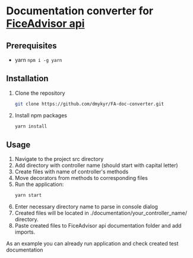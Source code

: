 # Documentation converter for [FiceAdvisor api](https://github.com/fictadvisor/fictadvisor)

## Prerequisites

* yarn `npm i -g yarn`

## Installation

1. Clone the repository
   ```sh
   git clone https://github.com/dmykyr/FA-doc-converter.git
   ```
2. Install npm packages
   ```sh
   yarn install
   ```

## Usage

1. Navigate to the project src directory
2. Add directory with controller name (should start with capital letter)
3. Create files with name of controller's methods
4. Move decorators from methods to corresponding files
5. Run the application:
   ```sh
   yarn start
   ```
6. Enter necessary directory name to parse in console dialog
7. Created files will be located in ./documentation/your_controller_name/ directory.
8. Paste created files to FiceAdvisor api documentation folder and add imports.

As an example you can already run application and check created test documentation
